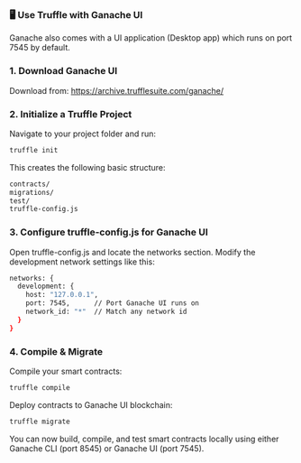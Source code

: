 ### 🖥️ Use Truffle with Ganache UI

Ganache also comes with a UI application (Desktop app) which runs on port 7545 by default.

### 1. Download Ganache UI

Download from: https://archive.trufflesuite.com/ganache/

### 2. Initialize a Truffle Project

Navigate to your project folder and run:

```bash
truffle init
```

This creates the following basic structure:

```bash
contracts/
migrations/
test/
truffle-config.js
```

### 3. Configure truffle-config.js for Ganache UI

Open truffle-config.js and locate the networks section. Modify the development network settings like this:

```bash
networks: {
  development: {
    host: "127.0.0.1",
    port: 7545,      // Port Ganache UI runs on
    network_id: "*"  // Match any network id
  }
}
```

### 4. Compile & Migrate
Compile your smart contracts:

```bash
truffle compile
```

Deploy contracts to Ganache UI blockchain:

```bash
truffle migrate
```

You can now build, compile, and test smart contracts locally using either Ganache CLI (port 8545) or Ganache UI (port 7545).
